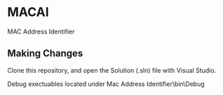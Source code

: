 # MACAI
MAC Address Identifier

## Making Changes
Clone this repository, and open the Solution (.sln) file with Visual Studio. 

Debug exectuables located under Mac Address Identifier\bin\Debug
